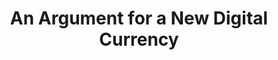 ---
layout: projectPageNew
title: An Argument for a New Digital Currency
year: 2016
medium: book design
paragraphs:
 - text: |
     A book design project presenting a collection of essays on financial systems and reproduction in art, which introduces a fictional digital currency backed by digitally altered reproductions of Mona Lisa.
 - text: |
     This book was created as part of Yale’s Advanced Graphic Design studio.
   small: true
images:
 - url: /assets/images/anargumentforanewdigitalcurrency/argument_2048.mp4
   description:
   video: true
 - url: /assets/images/anargumentforanewdigitalcurrency/1.png
   description:
 - url: /assets/images/anargumentforanewdigitalcurrency/2.png
   description:
 - url: /assets/images/anargumentforanewdigitalcurrency/3.png
   description:
 - url: /assets/images/anargumentforanewdigitalcurrency/4.png
   description:
 - url: /assets/images/anargumentforanewdigitalcurrency/5.png
   description:
---